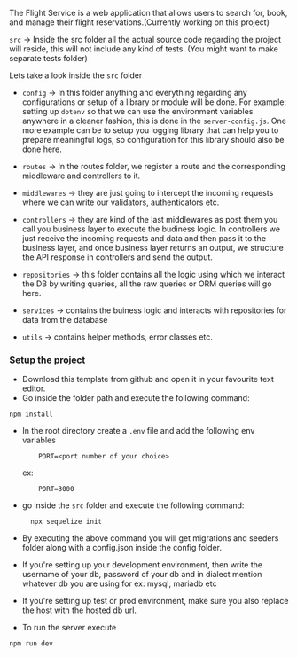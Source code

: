 The Flight Service is a web application that allows users to search for, book, and manage their flight reservations.(Currently working on this project)


`src` -> Inside the src folder all the actual source code regarding the project will reside, this will not include any kind of tests. (You might want to make separate tests folder)

Lets take a look inside the `src` folder

 - `config` -> In this folder anything and everything regarding any configurations or setup of a library or module will be done. For example: setting up `dotenv` so that we can use the environment variables anywhere in a cleaner fashion, this is done in the `server-config.js`. One more example can be to setup you logging library that can help you to prepare meaningful logs, so configuration for this library should also be done here. 

 - `routes` -> In the routes folder, we register a route and the corresponding middleware and controllers to it. 

 - `middlewares` -> they are just going to intercept the incoming requests where we can write our validators, authenticators etc. 

 - `controllers` -> they are kind of the last middlewares as post them you call you business layer to execute the budiness logic. In controllers we just receive the incoming requests and data and then pass it to the business layer, and once business layer returns an output, we structure the API response in controllers and send the output. 

 - `repositories` -> this folder contains all the logic using which we interact the DB by writing queries, all the raw queries or ORM queries will go here.

 - `services` -> contains the buiness logic and interacts with repositories for data from the database

 - `utils` -> contains helper methods, error classes etc.

### Setup the project

 - Download this template from github and open it in your favourite text editor. 
 - Go inside the folder path and execute the following command:
  ```
  npm install
  ```
 - In the root directory create a `.env` file and add the following env variables
    ```
        PORT=<port number of your choice>
    ```
    ex: 
    ```
        PORT=3000
    ```
 - go inside the `src` folder and execute the following command:
    ```
      npx sequelize init
    ```
 - By executing the above command you will get migrations and seeders folder along with a config.json inside the config folder. 
 - If you're setting up your development environment, then write the username of your db, password of your db and in dialect mention whatever db you are using for ex: mysql, mariadb etc
 - If you're setting up test or prod environment, make sure you also replace the host with the hosted db url.

 - To run the server execute
 ```
 npm run dev
 ```

